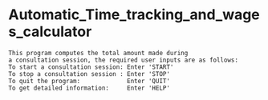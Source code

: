 # Automatic_Time_tracking_and_wages_calculator

    This program computes the total amount made during  
    a consultation session, the required user inputs are as follows:         
    To start a consultation session: Enter 'START'      
    To stop a consultation session : Enter 'STOP'      
    To quit the program:             Enter 'QUIT'    
    To get detailed information:     Enter 'HELP'
